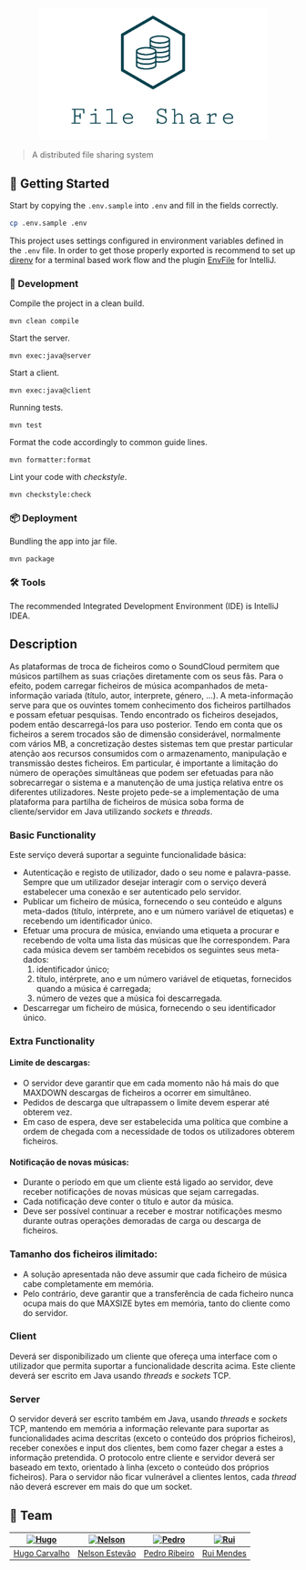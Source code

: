 [hugo]: https://github.com/HugoCarvalho99
[hugo-pic]: https://github.com/HugoCarvalho99.png?size=120
[nelson]: https://github.com/nelsonmestevao
[nelson-pic]: https://github.com/nelsonmestevao.png?size=120
[pedro]: https://github.com/pedroribeiro22
[pedro-pic]: https://github.com/pedroribeiro22.png?size=120
[rui]: https://github.com/ruimendes29
[rui-pic]: https://github.com/ruimendes29.png?size=120

<div align="center">
    <img src="img/logo.png" alt="File Share" width="400px">
</div>

> A distributed file sharing system

## :rocket: Getting Started

Start by copying the `.env.sample` into `.env` and fill in the fields correctly.

```bash
cp .env.sample .env
```

This project uses settings configured in environment variables defined in the
`.env` file. In order to get those properly exported is recommend to set up
[direnv](https://direnv.net/) for a terminal based work flow and the plugin
[EnvFile](https://github.com/Ashald/EnvFile) for IntelliJ.

### :hammer: Development

Compile the project in a clean build.

```
mvn clean compile
```

Start the server.

```
mvn exec:java@server
```

Start a client.

```
mvn exec:java@client
```

Running tests.

```
mvn test
```

Format the code accordingly to common guide lines.

```
mvn formatter:format
```

Lint your code with _checkstyle_.

```
mvn checkstyle:check
```

### :package: Deployment

Bundling the app into jar file.

```
mvn package
```

### :hammer_and_wrench: Tools

The recommended Integrated Development Environment (IDE) is IntelliJ IDEA.

## Description

As  plataformas  de  troca  de  ficheiros  como  o  SoundCloud  permitem  que
músicos  partilhem  as  suas criações diretamente com os seus fãs. Para o
efeito, podem carregar ficheiros de música acompanhados de meta-informação
variada (título, autor, interprete, género, ...). A meta-informação serve para
que os ouvintes tomem conhecimento dos ficheiros partilhados e possam efetuar
pesquisas. Tendo encontrado os ficheiros desejados, podem então descarregá-los
para uso posterior. Tendo em conta que os ficheiros a serem trocados são de
dimensão considerável, normalmente com vários MB, a concretização destes sistemas
tem que prestar particular atenção aos recursos consumidos com o armazenamento,
manipulação e transmissão destes ficheiros. Em particular, é importante a
limitação do número de operações simultâneas que podem ser efetuadas para não
sobrecarregar o sistema e a manutenção de uma justiça relativa entre os
diferentes utilizadores. Neste projeto pede-se a implementação de uma plataforma
para partilha de ficheiros de música soba forma de cliente/servidor em Java
utilizando _sockets_ e _threads_.

### Basic Functionality

Este serviço deverá suportar a seguinte funcionalidade básica:

* Autenticação e registo de utilizador, dado o seu nome e palavra-passe. Sempre
  que um utilizador desejar interagir com o serviço deverá estabelecer uma
  conexão e ser autenticado pelo servidor.
* Publicar um ficheiro de música, fornecendo o seu conteúdo e alguns meta-dados
  (título, intérprete, ano e um número variável de etiquetas) e recebendo um
  identificador único.
* Efetuar uma procura de música, enviando uma etiqueta a procurar e recebendo de
  volta uma lista das músicas que lhe correspondem. Para cada música devem ser
  também recebidos os seguintes seus meta-dados:
    1. identificador único;
    2. título, intérprete, ano e um número variável de etiquetas, fornecidos
       quando a música é carregada;
    3. número de vezes que a música foi descarregada.
* Descarregar um ficheiro de música, fornecendo o seu identificador único.

### Extra Functionality

#### Limite de descargas:

* O servidor deve garantir que em cada momento não há mais do que MAXDOWN
  descargas de ficheiros a ocorrer em simultâneo.
* Pedidos de descarga que ultrapassem o limite devem esperar até obterem vez.
* Em caso de espera, deve ser estabelecida uma política que combine a ordem de
  chegada com a necessidade de todos os utilizadores obterem ficheiros.

#### Notificação de novas músicas:

* Durante o período em que um cliente está ligado ao servidor, deve receber
  notificações de novas músicas que sejam carregadas.
* Cada notificação deve conter o título e autor da música.
* Deve ser possível continuar a receber e mostrar notificações mesmo durante
  outras operações demoradas de carga ou descarga de ficheiros.

### Tamanho dos ficheiros ilimitado:

* A solução apresentada não deve assumir que cada ficheiro de música cabe
  completamente em memória.
* Pelo contrário, deve garantir que a transferência de cada ficheiro nunca ocupa
  mais do que MAXSIZE bytes em memória, tanto do cliente como do servidor.

### Client

Deverá ser disponibilizado um cliente que ofereça uma interface com o utilizador
que permita suportar a funcionalidade descrita acima. Este cliente deverá ser
escrito em Java usando _threads_ e _sockets_ TCP.

### Server

O servidor deverá ser escrito também em Java, usando _threads_ e _sockets_ TCP,
mantendo em memória a informação relevante para suportar as funcionalidades
acima descritas (exceto o conteúdo dos próprios ficheiros), receber conexões e
input dos clientes, bem como fazer chegar a estes a informação pretendida.  O
protocolo entre cliente e servidor deverá ser baseado em texto, orientado à
linha (exceto o conteúdo dos próprios ficheiros). Para o servidor não ficar
vulnerável a clientes lentos, cada _thread_ não deverá escrever em mais do que
um socket.

## :busts_in_silhouette: Team

[![Hugo][hugo-pic]][hugo] | [![Nelson][nelson-pic]][nelson] | [![Pedro][pedro-pic]][pedro] | [![Rui][rui-pic]][rui]
:---: | :---: | :---: | :---:
[Hugo Carvalho][hugo] | [Nelson Estevão][nelson] | [Pedro Ribeiro][pedro] | [Rui Mendes][rui]

